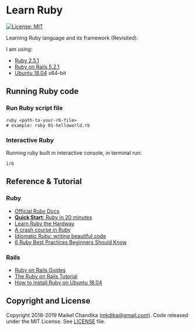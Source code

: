 # Learn Ruby

[![License: MIT](https://img.shields.io/badge/License-MIT-blue.svg)](/LICENSE)

Learning Ruby language and its framework (Revisited).

I am using:

- [Ruby 2.5.1](https://www.ruby-lang.org/end/)
- [Ruby on Rails 5.2.1](https://rubyonrails.org/)
- [Ubuntu 18.04](http://releases.ubuntu.com/18.04/) x64-bit

## Running Ruby code

### Run Ruby script file

```console
ruby <path-to-your-rb-file>
# example: ruby 01-helloworld.rb
```

### Interactive Ruby

Running ruby built in interactive console, in terminal run:

```console
irb
```


## Reference & Tutorial

### Ruby
  - [Official Ruby Docs](https://www.ruby-lang.org/en/documentation/)
  - [__Quick Start__: Ruby in 20 minutes](https://www.ruby-lang.org/en/documentation/quickstart/)
  - [Learn Ruby the Hardway](https://learnrubythehardway.org/book/)
  - [A crash course in Ruby](https://scotch.io/tutorials/a-crash-course-in-ruby)
  - [Idiomatic Ruby: writing beautiful code](https://medium.com/the-renaissance-developer/idiomatic-ruby-1b5fa1445098)
  - [6 Ruby Best Practices Beginners Should Know](https://www.codementor.io/ruby-on-rails/tutorial/6-ruby-best-practices-beginners-should-know)

### Rails
  - [Ruby on Rails Guides](https://guides.rubyonrails.org/)
  - [The Ruby on Rails Tutorial](https://www.railstutorial.org/book)
  - [How to install Ruby on Ubuntu 18.04](https://linuxize.com/post/how-to-install-ruby-on-ubuntu-18-04/)


## Copyright and License

Copyright 2018-2019 Maikel Chandika (mkdika@gmail.com). Code released under the
MIT License. See [LICENSE](/LICENSE) file.
